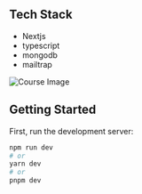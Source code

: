## Tech Stack
- Nextjs
- typescript
- mongodb
- mailtrap

![Course Image](./nextjs.png)


## Getting Started

First, run the development server:

```bash
npm run dev
# or
yarn dev
# or
pnpm dev
```
